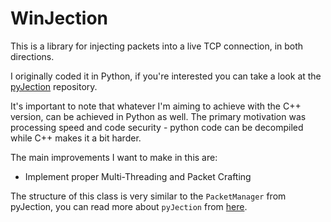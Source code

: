 # WinJection
This is a library for injecting packets into a live TCP connection, in both directions.

I originally coded it in Python, if you're interested you can take a look at the [pyJection](https://github.com/Mou1z/pyJection) repository. 

It's important to note that whatever I'm aiming to achieve with the C++ version, can be achieved in Python as well. The primary motivation was processing speed and code security - python code can be decompiled while C++ makes it a bit harder. 

The main improvements I want to make in this are:
- Implement proper Multi-Threading and Packet Crafting

The structure of this class is very similar to the `PacketManager` from pyJection, you can read more about `pyJection` from [here](https://github.com/Mou1z/pyJection).
